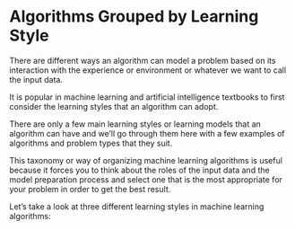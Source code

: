 # Algorithms Grouped by Learning Style

There are different ways an algorithm can model a problem based on its interaction with the experience or environment or whatever we want to call the input data.

It is popular in machine learning and artificial intelligence textbooks to first consider the learning styles that an algorithm can adopt.

There are only a few main learning styles or learning models that an algorithm can have and we’ll go through them here with a few examples of algorithms and problem types that they suit.

This taxonomy or way of organizing machine learning algorithms is useful because it forces you to think about the roles of the input data and the model preparation process and select one that is the most appropriate for your problem in order to get the best result.

Let’s take a look at three different learning styles in machine learning algorithms:

